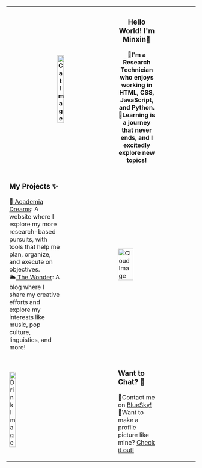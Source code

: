 <table>
    <tr>
      <th>  <img src="https://media3.giphy.com/media/v1.Y2lkPTc5MGI3NjExa2YxamtpbXpta240NDBmM3Zqd2FweTA1cWcybTl2NjEzMngycGducyZlcD12MV9pbnRlcm5hbF9naWZfYnlfaWQmY3Q9Zw/eH3yTE7OfOnDCnpfr5/giphy.gif" alt="Cat Image" style="width: 25%; max-width: 400px;"></th>
      <th>  <div style="width: 50%;">
    <h3>Hello World! I'm Minxin🪷</h3>
    <p>
      🌺I'm a Research Technician who enjoys working in HTML, CSS, JavaScript, and Python.<br>
      🌸Learning is a journey that never ends, and I excitedly explore new topics!
    </p>
  </div></th>
    </tr>
    <tr>
      <td><div style="width: 50%;">
    <h3>My Projects ✨</h3>
    <p>
      🫧<a href="https://academiadreams.neocities.org/"> Academia Dreams</a>: A website where I explore my more research-based pursuits, with tools that help me plan, organize, and execute on objectives.<br>
      🌥<a href="https://thewonder.neocities.org/"> The Wonder</a>: A blog where I share my creative efforts and explore my interests like music, pop culture, linguistics, and more!
    </p>
  </div></td>
      <td><img src="https://media0.giphy.com/media/v1.Y2lkPTc5MGI3NjExOGdiMTJzbXc4cHNkMzNiZjhycHczbWVxNmtvNjdtcnVscml6YncxdiZlcD12MV9pbnRlcm5hbF9naWZfYnlfaWQmY3Q9Zw/cOSbH8NoUFt9MXbuie/giphy.gif"alt="Cloud Image" style="width: 45%; max-width: 400px;"></td>
    </tr>
    <tr>
      <td><img src=https://media3.giphy.com/media/v1.Y2lkPTc5MGI3NjExZm8xYTYydnNsbmE1NXJvNXhuZTc2aTFzazVvNHIyODVicHM3bTNuYSZlcD12MV9pbnRlcm5hbF9naWZfYnlfaWQmY3Q9Zw/5nsvpZv2TsEQU/giphy.gif alt="Drink Image" style="width: 25%; max-width: 400px;"></td>
      <td>  <div style="width: 50%;">
    <h3>Want to Chat? 🧊</h3>
    <p>
      🧋Contact me on <a href="https://bsky.app/profile/nminxin.bsky.social">BlueSky!</a><br>
      🍵Want to make a profile picture like mine? <a href="https://picrew.me/en/image_maker/2141620">Check it out!</a>
    </p>
  </div></td>
    </tr>
  </table>
